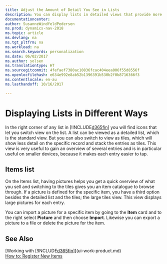 ```yaml
---
title: Adjust the Amount of Detail You See in Lists
description: You can display lists in detailed views that provide more information, or as tiles that are easy to visually scan.
documentationcenter: 
author: SusanneWindfeldPedersen
ms.prod: dynamics-nav-2018
ms.topic: article
ms.devlang: na
ms.tgt_pltfrm: na
ms.workload: na
ms.search.keywords: personalization
ms.date: 06/02/2017
ms.author: solsen
ms.translationtype: HT
ms.sourcegitcommit: 4fefaef7380ac10836fcac404eea006f55d8556f
ms.openlocfilehash: e634e992e8ab52b1396391b530b2f0b8716366f3
ms.contentlocale: en-au
ms.lasthandoff: 10/16/2017

---
```

# <a name="displaying-lists-in-different-ways"></a>Displaying Lists in Different Ways
In the right corner of any list in [!INCLUDE[d365fin](includes/d365fin_md.md)] you will find icons that let you switch view on the list. A list can be viewed as a detailed list, which is the standard view. But you can also switch to view as tiles, which will show less detail on the specific record and stack the entries as tiles. This view is very useful to gain an overview of several entries and is in particular useful on smaller devices, because it makes each entry easier to tap.

## <a name="items-list"></a>Items list
On the Items list, having pictures helps you get a quick overview of what you sell and switching to the tiles gives you an item catalogue to browse through. If a picture is defined for the specific item, you have a third option besides the detailed list and the tiles; the large tiles view. This view displays large pictures for each entry.

You can import a picture for a specific item by going to the **Item** card and to the right select **Picture** and then choose **Import**. Likewise you can export a picture to a file or delete the picture for the item.  

## <a name="see-also"></a>See Also
[Working with [!INCLUDE[d365fin](includes/d365fin_md.md)]](ui-work-product.md)  
[How to: Register New Items](inventory-how-register-new-items.md)  

